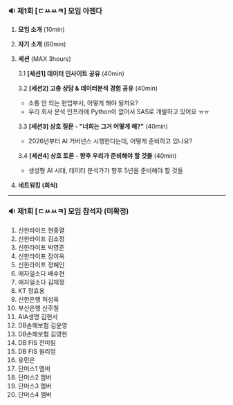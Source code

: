 ### 🔉 제1회 [ㄷㅆㅆㅋ] 모임 아젠다

1. **모임 소개** (10min)

2. **자기 소개** (60min)

3. **세션** (MAX 3hours)

   3.1 **[세션1] 데이터 인사이트 공유** (40min)

   3.2 **[세션2] 고충 상담 & 데이터분석 경험 공유** (40min)
   - 소통 안 되는 현업부서, 어떻게 해야 될까요?
   - 우리 회사 분석 인프라에 Python이 없어서 SAS로 개발하고 있어요 ㅠㅠ

   3.3 **[세션3] 상호 질문 - "너희는 그거 어떻게 해?"** (40min)
   - 2026년부터 AI 거버넌스 시행한다는데, 어떻게 준비하고 있나요?

   3.4 **[세션4] 상호 토론 - 향후 우리가 준비해야 할 것들** (40min)
   - 생성형 AI 시대, 데이터 분석가가 향후 5년을 준비해야 할 것들

4. **네트워킹 (회식)** 


-----------------

### 🔉 제1회 [ㄷㅆㅆㅋ] 모임 참석자 (미확정)

01. 신한라이프 현종열
02. 신한라이프 김소정
03. 신한라이프 박영준
04. 신한라이프 장이욱
05. 신한라이프 정혜인
06. 애자일소다 배수현
07. 애자일소다 김채정
08. KT 정효용
09. 신한은행 허성욱
10. 부산은행 신주철
11. AIA생명 김현서
12. DB손해보험 김윤영
13. DB손해보험 김영현
14. DB FIS 전미림
15. DB FIS 윌리엄
16. 유민은
17. 단머스1 멤버
18. 단머스2 멤버
19. 단머스3 멤버
20. 단머스4 멤버








